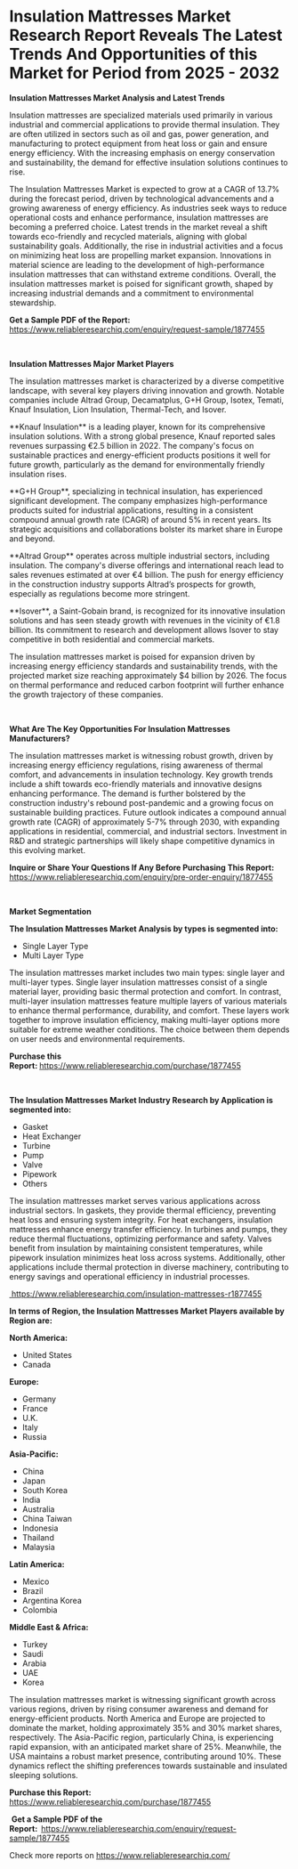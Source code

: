 <p><h1>Insulation Mattresses Market Research Report Reveals The Latest Trends And Opportunities of this Market for Period from 2025 - 2032</h1></p><p><strong>Insulation Mattresses Market Analysis and Latest Trends</strong></p>
<p><p>Insulation mattresses are specialized materials used primarily in various industrial and commercial applications to provide thermal insulation. They are often utilized in sectors such as oil and gas, power generation, and manufacturing to protect equipment from heat loss or gain and ensure energy efficiency. With the increasing emphasis on energy conservation and sustainability, the demand for effective insulation solutions continues to rise.</p><p>The Insulation Mattresses Market is expected to grow at a CAGR of 13.7% during the forecast period, driven by technological advancements and a growing awareness of energy efficiency. As industries seek ways to reduce operational costs and enhance performance, insulation mattresses are becoming a preferred choice. Latest trends in the market reveal a shift towards eco-friendly and recycled materials, aligning with global sustainability goals. Additionally, the rise in industrial activities and a focus on minimizing heat loss are propelling market expansion. Innovations in material science are leading to the development of high-performance insulation mattresses that can withstand extreme conditions. Overall, the insulation mattresses market is poised for significant growth, shaped by increasing industrial demands and a commitment to environmental stewardship.</p></p>
<p><strong>Get a Sample PDF of the Report:&nbsp;</strong> <a href="https://www.reliableresearchiq.com/enquiry/request-sample/1877455?utm_campaign=2142&utm_medium=2&utm_source=Github&utm_content=ia&utm_term=30012025&utm_id=insulation-mattresses">https://www.reliableresearchiq.com/enquiry/request-sample/1877455</a></p>
<p>&nbsp;</p>
<p><strong>Insulation Mattresses Major Market Players</strong></p>
<p><p>The insulation mattresses market is characterized by a diverse competitive landscape, with several key players driving innovation and growth. Notable companies include Altrad Group, Decamatplus, G+H Group, Isotex, Temati, Knauf Insulation, Lion Insulation, Thermal-Tech, and Isover.</p><p>**Knauf Insulation** is a leading player, known for its comprehensive insulation solutions. With a strong global presence, Knauf reported sales revenues surpassing €2.5 billion in 2022. The company's focus on sustainable practices and energy-efficient products positions it well for future growth, particularly as the demand for environmentally friendly insulation rises.</p><p>**G+H Group**, specializing in technical insulation, has experienced significant development. The company emphasizes high-performance products suited for industrial applications, resulting in a consistent compound annual growth rate (CAGR) of around 5% in recent years. Its strategic acquisitions and collaborations bolster its market share in Europe and beyond.</p><p>**Altrad Group** operates across multiple industrial sectors, including insulation. The company's diverse offerings and international reach lead to sales revenues estimated at over €4 billion. The push for energy efficiency in the construction industry supports Altrad’s prospects for growth, especially as regulations become more stringent.</p><p>**Isover**, a Saint-Gobain brand, is recognized for its innovative insulation solutions and has seen steady growth with revenues in the vicinity of €1.8 billion. Its commitment to research and development allows Isover to stay competitive in both residential and commercial markets.</p><p>The insulation mattresses market is poised for expansion driven by increasing energy efficiency standards and sustainability trends, with the projected market size reaching approximately $4 billion by 2026. The focus on thermal performance and reduced carbon footprint will further enhance the growth trajectory of these companies.</p></p>
<p>&nbsp;</p>
<p><strong>What Are The Key Opportunities For Insulation Mattresses Manufacturers?</strong></p>
<p><p>The insulation mattresses market is witnessing robust growth, driven by increasing energy efficiency regulations, rising awareness of thermal comfort, and advancements in insulation technology. Key growth trends include a shift towards eco-friendly materials and innovative designs enhancing performance. The demand is further bolstered by the construction industry's rebound post-pandemic and a growing focus on sustainable building practices. Future outlook indicates a compound annual growth rate (CAGR) of approximately 5-7% through 2030, with expanding applications in residential, commercial, and industrial sectors. Investment in R&D and strategic partnerships will likely shape competitive dynamics in this evolving market.</p></p>
<p><strong>Inquire or Share Your Questions If Any Before Purchasing This Report:</strong> <a href="https://www.reliableresearchiq.com/enquiry/pre-order-enquiry/1877455?utm_campaign=2142&utm_medium=2&utm_source=Github&utm_content=ia&utm_term=30012025&utm_id=insulation-mattresses">https://www.reliableresearchiq.com/enquiry/pre-order-enquiry/1877455</a></p>
<p>&nbsp;</p>
<p><strong>Market Segmentation</strong></p>
<p><strong>The Insulation Mattresses Market Analysis by types is segmented into:</strong></p>
<p><ul><li>Single Layer Type</li><li>Multi Layer Type</li></ul></p>
<p><p>The insulation mattresses market includes two main types: single layer and multi-layer types. Single layer insulation mattresses consist of a single material layer, providing basic thermal protection and comfort. In contrast, multi-layer insulation mattresses feature multiple layers of various materials to enhance thermal performance, durability, and comfort. These layers work together to improve insulation efficiency, making multi-layer options more suitable for extreme weather conditions. The choice between them depends on user needs and environmental requirements.</p></p>
<p><strong>Purchase this Report:&nbsp;</strong><a href="https://www.reliableresearchiq.com/purchase/1877455?utm_campaign=2142&utm_medium=2&utm_source=Github&utm_content=ia&utm_term=30012025&utm_id=insulation-mattresses">https://www.reliableresearchiq.com/purchase/1877455</a></p>
<p>&nbsp;</p>
<p><strong>The Insulation Mattresses Market Industry Research by Application is segmented into:</strong></p>
<p><ul><li>Gasket</li><li>Heat Exchanger</li><li>Turbine</li><li>Pump</li><li>Valve</li><li>Pipework</li><li>Others</li></ul></p>
<p><p>The insulation mattresses market serves various applications across industrial sectors. In gaskets, they provide thermal efficiency, preventing heat loss and ensuring system integrity. For heat exchangers, insulation mattresses enhance energy transfer efficiency. In turbines and pumps, they reduce thermal fluctuations, optimizing performance and safety. Valves benefit from insulation by maintaining consistent temperatures, while pipework insulation minimizes heat loss across systems. Additionally, other applications include thermal protection in diverse machinery, contributing to energy savings and operational efficiency in industrial processes.</p></p>
<p><a href="https://www.reliableresearchiq.com/insulation-mattresses-r1877455?utm_campaign=2142&utm_medium=2&utm_source=Github&utm_content=ia&utm_term=30012025&utm_id=insulation-mattresses">&nbsp;https://www.reliableresearchiq.com/insulation-mattresses-r1877455</a></p>
<p><strong>In terms of Region, the Insulation Mattresses Market Players available by Region are:</strong></p>
<p>
    <p> <strong> North America: </strong>
        <ul>
            <li>United States</li>
            <li>Canada</li>
        </ul>
        </p> 
    <p> <strong> Europe: </strong>
        <ul>
            <li>Germany</li>
            <li>France</li>
            <li>U.K.</li>
            <li>Italy</li>
            <li>Russia</li>
        </ul>
        </p> 
    <p> <strong> Asia-Pacific: </strong>
        <ul>
            <li>China</li>
            <li>Japan</li>
            <li>South Korea</li>
            <li>India</li>
            <li>Australia</li>
            <li>China Taiwan</li>
            <li>Indonesia</li>
            <li>Thailand</li>
            <li>Malaysia</li>
        </ul>
        </p> 
    <p> <strong> Latin America: </strong>
        <ul>
            <li>Mexico</li>
            <li>Brazil</li>
            <li>Argentina Korea</li>
            <li>Colombia</li>
        </ul>
        </p> 
    <p> <strong> Middle East & Africa: </strong>
        <ul>
            <li>Turkey</li>
            <li>Saudi</li>
            <li>Arabia</li>
            <li>UAE</li>
            <li>Korea</li>
        </ul>
    </p>
    </p>
<p><p>The insulation mattresses market is witnessing significant growth across various regions, driven by rising consumer awareness and demand for energy-efficient products. North America and Europe are projected to dominate the market, holding approximately 35% and 30% market shares, respectively. The Asia-Pacific region, particularly China, is experiencing rapid expansion, with an anticipated market share of 25%. Meanwhile, the USA maintains a robust market presence, contributing around 10%. These dynamics reflect the shifting preferences towards sustainable and insulated sleeping solutions.</p></p>
<p><strong>Purchase this Report: </strong><a href="https://www.reliableresearchiq.com/purchase/1877455?utm_campaign=2142&utm_medium=2&utm_source=Github&utm_content=ia&utm_term=30012025&utm_id=insulation-mattresses">https://www.reliableresearchiq.com/purchase/1877455</a></p>
<p>&nbsp;<strong>Get a Sample PDF of the Report:&nbsp;&nbsp;</strong><a href="https://www.reliableresearchiq.com/enquiry/request-sample/1877455?utm_campaign=2142&utm_medium=2&utm_source=Github&utm_content=ia&utm_term=30012025&utm_id=insulation-mattresses">https://www.reliableresearchiq.com/enquiry/request-sample/1877455</a></p>
<p><strong></strong></p>
<p>Check more reports on <a href="https://www.reliableresearchiq.com/?utm_campaign=2142&utm_medium=2&utm_source=Github&utm_content=ia&utm_term=30012025&utm_id=insulation-mattresses">https://www.reliableresearchiq.com/</a></p>